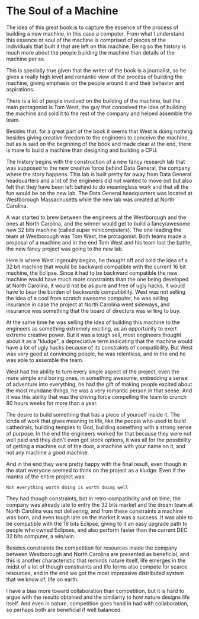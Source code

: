 # The Soul of a Machine

The idea of this great book is to capture the essence of the
process of building a new machine, in this case a computer.
From what I understand this essence or soul of the machine
is comprised of pieces of the individuals that built it
that are left on this machine. Being so the history is much
more about the people building the machine than details
of the machine per se.

This is specially true given that the writer of the book
is a journalist, so he gives a really high level and romantic
view of the process of building the machine, giving emphasis on the
people around it and their behavior and aspirations.

There is a lot of people involved on the building of the machine,
but the main protagonist is Tom West, the guy that conceived
the idea of building the machine and sold it to the rest
of the company and helped assemble the team.

Besides that, for a great part of the book it seems that West 
is doing nothing besides giving creative freedom to the engineers
to conceive the machine, but as is said on the beginning of the book
and made clear at the end, there is more to build a machine than
designing and building a CPU.

The history begins with the construction of a new fancy research
lab that was supposed to the new creative force behind Data General,
the company where the story happens. This lab is built pretty far away from
Data General headquarters and a lot of the engineers did not wanted to move
out but also felt that they have been left behind to do meaningless
work and that all the fun would be on the new lab. The Data General
headquarters was located at Westborough Massachusetts while the new lab
was created at North Carolina.

A war started to brew between the engineers at the Westborough and the
ones at North Carolina, and the winner would get to build a fancy/awesome
new 32 bits machine (called super minicomputers). The one leading the team
at Westborough was Tom West, the protagonist. Both teams made a proposal of
a machine and in the end Tom West and his team lost the battle, the new
fancy project was going to the new lab.

Here is where West ingenuity begins, he thought off and sold the idea of
a 32 bit machine that would be backward compatible with the current
16 bit machine, the Eclipse. Since it had to be backward compatible the
new machine would have much more constraints than the one being developed
at North Carolina, it would not be as pure and free of ugly hacks, it would
have to bear the burden of backwards compatibility. West was not selling
the idea of a cool from scratch awesome computer, he was selling insurance
in case the project at North Carolina went sideways, and insurance
was something that the board of directors was willing to buy.

At the same time he was selling the idea of building this machine to
the engineers as something extremely exciting, as an opportunity to
exert extreme creative power. But it was a tough sell, most engineers
thought about it as a "kludge", a depreciative term indicating
that the machine would have a lot of ugly hacks because of its
constraints of compatibility. But West was very good at convincing people,
he was relentless, and in the end he was able to assemble the team.

West had the ability to turn every single aspect of the project,
even the more simple and boring ones, in something awesome, embedding
a sense of adventure into everything, he had the gift of making people
excited about the most mundane things, he was a very romantic person
in that sense. And it was this ability that was the driving force
compelling the team to crunch 80 hours weeks for more than a year.

The desire to build something that has a piece of yourself inside it.
The kinda of work that gives meaning to life, like the people who used
to build cathedrals, building temples to God, building something with
a strong sense of purpose. In the end the engineers worked for that
because they were not well paid and they didn't even got stock options,
it was all for the possibility of getting a machine out of the door,
a machine with your name on it, and not any machine a good machine.

And in the end they were pretty happy with the final result, even though in
the start everyone seemed to think on the project as a kludge. Even if
the mantra of the entire project was:

```
Not everything worth doing is worth doing well
```

They had though constraints, bot in retro-compatibility and on time, the
company was already late to entry the 32 bits market and the dream team
at North Carolina was not delivering, and from these constraints a machine
was born, and even tough late on the market it was a success. It was able to
be compatible with the 16 bits Eclipse, giving to it an easy upgrade path to
people who owned Eclipses, and also perform faster than the current DEC
32 bits computer, a win/win.

Besides constraints the competition for resources inside the company between
Westborough and North Carolina are presented as beneficial, and this is another
characteristic that reminds nature itself, life emerges in the midst of a lot
of though constraints and life forms also compete for scarce resources, and in
the end we got the most impressive distributed system that we know of,
life on earth.

I have a bias more toward collaboration than competition, but it is hard to
argue with the results obtained and the similarity to how nature designs life
itself. And even in nature, competition goes hand in had with collaboration,
so perhaps both are beneficial if well balanced.
